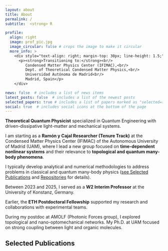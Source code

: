 ```yaml
---
layout: about
title: About
permalink: /
subtitle:  <strong> R

profile:
  align: right
  image: prof_pic.jpg
  image_circular: false # crops the image to make it circular
  more_info: >
    <div style="text-align: right; margin-top: 30px; line-height: 1.5;">
      <p><strong>Transitioning to:</strong><br/>
         Condensed Matter Physics Center (IFIMAC),<br/>
         Dept. of Theoretical Condensed Matter Physics,<br/>
         Universidad Autónoma de Madrid<br/>
         Madrid, Spain</p>
    </div>

news: false  # includes a list of news items
latest_posts: false  # includes a list of the newest posts
selected_papers: true # includes a list of papers marked as "selected={true}"
social: true  # includes social icons at the bottom of the page
---
```


<p><strong>Theoretical Quantum Physicist</strong> specialized in Quantum Engineering with driven-dissipative light-matter and mechanical systems.</p>

<p>I am starting as a <strong>Ramón y Cajal Researcher (Tenure Track)</strong> at the Condensed Matter Physics Center (IFIMAC) of the Autonomous University of Madrid (UAM), where I lead a new group focused on <strong>time-dependent nonlinear systems</strong> and their relevance to <strong>topological and quantum many-body phenomena</strong>.</p>

<p>I typically develop analytical and numerical methodologies to address problems in classical and quantum many-body physics (<a href="#publications">see Selected Publications</a> and <a href="https://jdelpino.github.io/repositories/" target="_blank">Repositories</a> for details).</p>

<p>Between 2023 and 2025, I served as a <strong>W2 Interim Professor</strong> at the University of Konstanz, Germany.</p>

<p>Earlier, the <strong>ETH Postdoctoral Fellowship</strong> supported my research and collaborations with experimental teams.</p>

<p>During my postdoc at AMOLF (Photonic Forces group), I explored topological and nano-optomechanical networks. My Ph.D. at UAM focused on strong coupling between light and organic molecules.</p>

<h2 id="publications">Selected Publications</h2>
